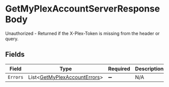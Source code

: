 # GetMyPlexAccountServerResponseBody

Unauthorized - Returned if the X-Plex-Token is missing from the header or query.


## Fields

| Field                                                                           | Type                                                                            | Required                                                                        | Description                                                                     |
| ------------------------------------------------------------------------------- | ------------------------------------------------------------------------------- | ------------------------------------------------------------------------------- | ------------------------------------------------------------------------------- |
| `Errors`                                                                        | List<[GetMyPlexAccountErrors](../../Models/Requests/GetMyPlexAccountErrors.md)> | :heavy_minus_sign:                                                              | N/A                                                                             |